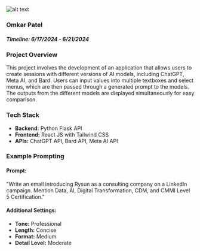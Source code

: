 ![alt text](images/rysun_logo.png) 
### Omkar Patel
##### Timeline: 6/17/2024 - 6/21/2024

### Project Overview
This project involves the development of an application that allows users to create sessions with different versions of AI models, including ChatGPT, Meta AI, and Bard. Users can input values into multiple textboxes and select menus, which are then passed through a generated prompt to the models. The outputs from the different models are displayed simultaneously for easy comparison.

### Tech Stack
- **Backend:** Python Flask API
- **Frontend:** React JS with Tailwind CSS
- **APIs:** ChatGPT API, Bard API, Meta AI API

### Example Prompting
#### Prompt:
"Write an email introducing Rysun as a consulting company on a LinkedIn campaign. Mention Data, AI, Digital Transformation, CDM, and CMMI Level 5 Certification."

#### Additional Settings:
- **Tone:** Professional
- **Length:** Concise
- **Format:** Medium
- **Detail Level:** Moderate
